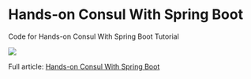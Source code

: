 # Hands-on Consul With Spring Boot
Code for Hands-on Consul With Spring Boot Tutorial

![](https://raw.githubusercontent.com/sofieneBK/Hands-on-consul-with-springboot/main/spring%20boot%20with%20consul.PNG)

Full article: [Hands-on Consul With Spring Boot](https://sofienebk.medium.com/hands-on-consul-with-spring-boot-1ebf2918165c)
